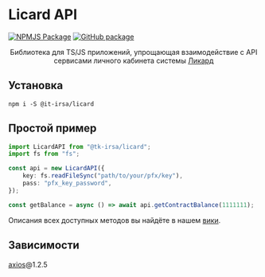# Licard API

[![NPMJS Package](https://github.com/IT-Irsa/licard/actions/workflows/npm-publish.yml/badge.svg)](https://github.com/IT-Irsa/licard/actions/workflows/npm-publish.yml)
[![GitHub package](https://github.com/IT-Irsa/licard/actions/workflows/npm-publish-github-packages.yml/badge.svg)](https://github.com/IT-Irsa/licard/actions/workflows/npm-publish-github-packages.yml)
<center>Библиотека для TS/JS приложений, упрощающая взаимодействие с API сервисами личного кабинета системы <a href="https://licard.ru/ru/">Ликард</a></center>

## Установка

```
npm i -S @it-irsa/licard
```

## Простой пример

```ts
import LicardAPI from "@tk-irsa/licard";
import fs from "fs";

const api = new LicardAPI({
    key: fs.readFileSync("path/to/your/pfx/key"),
    pass: "pfx_key_password",
});

const getBalance = async () => await api.getContractBalance(1111111);
```

Описания всех доступных методов вы найдёте в нашем [вики](https://github.com/IT-Irsa/licard/wiki).

## Зависимости

[axios](https://github.com/axios/axios)@1.2.5
